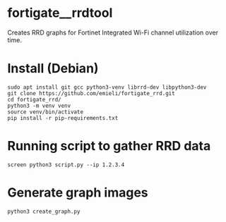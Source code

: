 # fortigate__rrdtool
Creates RRD graphs for Fortinet Integrated Wi-Fi channel utilization over time.

# Install (Debian)
	sudo apt install git gcc python3-venv librrd-dev libpython3-dev
	git clone https://github.com/emieli/fortigate_rrd.git
	cd fortigate_rrd/
	python3 -m venv venv
	source venv/bin/activate
	pip install -r pip-requirements.txt

# Running script to gather RRD data
	screen python3 script.py --ip 1.2.3.4

# Generate graph images
	python3 create_graph.py
